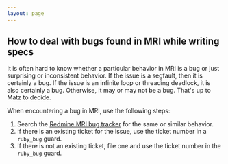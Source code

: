 ```yaml
---
layout: page
---
```


## How to deal with bugs found in MRI while writing specs

It is often hard to know whether a particular behavior in MRI is a bug or just
surprising or inconsistent behavior. If the issue is a segfault, then it is
certainly a bug. If the issue is an infinite loop or threading deadlock, it is
also certainly a bug. Otherwise, it may or may not be a bug. That's up to Matz
to decide.

When encountering a bug in MRI, use the following steps:

1. Search the [Redmine MRI bug tracker](https://bugs.ruby-lang.org/projects/ruby-trunk/issues)
   for the same or similar behavior.
1. If there is an existing ticket for the issue, use the ticket number in a
   `ruby_bug` guard.
1. If there is not an existing ticket, file one and use the ticket number in
   the `ruby_bug` guard.

